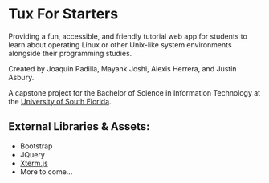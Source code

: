 # Tux For Starters

Providing a fun, accessible, and friendly tutorial web app for students to learn about operating Linux or other Unix-like system environments alongside their programming studies.

Created by Joaquin Padilla, Mayank Joshi, Alexis Herrera, and Justin Asbury.

A capstone project for the Bachelor of Science in Information Technology at the [University of South Florida](https://www.usf.edu).

## External Libraries & Assets:
* Bootstrap
* JQuery
* [Xterm.js](https://github.com/xtermjs/xterm.js)
* More to come...

